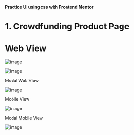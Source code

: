 <strong> Practice UI using css with Frontend Mentor </strong>

# 1. Crowdfunding Product Page

<h1>Web View</h1>

![image](https://user-images.githubusercontent.com/80327905/147441041-e582bdda-680f-4a3e-91db-a4177ae5b3ac.png)

![image](https://user-images.githubusercontent.com/80327905/147441074-0acdf6e2-b670-4d0e-86f2-7ee983d1b8ce.png)

Modal Web View

![image](https://user-images.githubusercontent.com/80327905/147441096-fca477d7-bf7c-4ed7-a07e-9b836f1432cc.png)

Mobile View

![image](https://user-images.githubusercontent.com/80327905/147440984-5e36cda7-cdfb-480d-b949-90cde0fb7447.png)

Modal Mobile View

![image](https://user-images.githubusercontent.com/80327905/147441138-f7f8b61b-54e3-43e5-b7ad-c30d1ccc7043.png)
